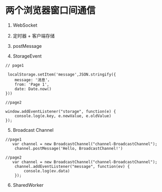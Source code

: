 # 两个浏览器窗口间通信
1. WebSocket
2. 定时器 + 客户端存储
3. postMessage


4. StorageEvent
```
// page1 
 
 localStorage.setItem('message',JSON.stringify({
    message: '消息'，
    from: 'Page 1',
    date: Date.now()
}))

//page2 

window.addEventListener("storage", function(e) {
    console.log(e.key, e.newValue, e.oldValue)
});
```

5. Broadcast Channel
```
//page1
   var channel = new BroadcastChannel("channel-BroadcastChannel");
    channel.postMessage('Hello, BroadcastChannel!')

//page2 
   var channel = new BroadcastChannel("channel-BroadcastChannel");
    channel.addEventListener("message", function(ev) {
        console.log(ev.data)
    });

```

6. SharedWorker
